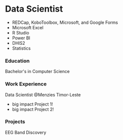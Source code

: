 # Data Scientist
- REDCap, KoboToolbox, Microsoft, and Google Forms
- Microsoft Excel
- R Studio
- Power BI
- DHIS2
- Statistics

### Education
Bachelor's in Computer Science

### Work Experience
Data Scientist @Menzies Timor-Leste
- big impact Project 1!
- big impact Project 2!

### Projects 
EEG Band Discovery
